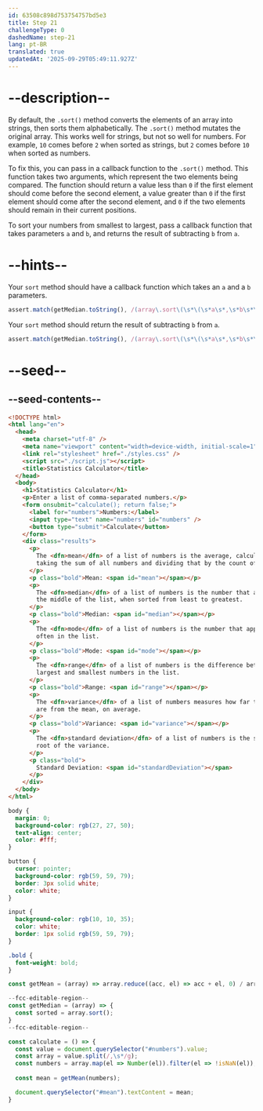 ```yaml
---
id: 63508c898d753754757bd5e3
title: Step 21
challengeType: 0
dashedName: step-21
lang: pt-BR
translated: true
updatedAt: '2025-09-29T05:49:11.927Z'
---
```


# --description--

By default, the `.sort()` method converts the elements of an array into strings, then sorts them alphabetically. The `.sort()` method mutates the original array. This works well for strings, but not so well for numbers. For example, `10` comes before `2` when sorted as strings, but `2` comes before `10` when sorted as numbers.

To fix this, you can pass in a callback function to the `.sort()` method. This function takes two arguments, which represent the two elements being compared. The function should return a value less than `0` if the first element should come before the second element, a value greater than `0` if the first element should come after the second element, and `0` if the two elements should remain in their current positions.

To sort your numbers from smallest to largest, pass a callback function that takes parameters `a` and `b`, and returns the result of subtracting `b` from `a`.

# --hints--

Your `sort` method should have a callback function which takes an `a` and a `b` parameters.

```js
assert.match(getMedian.toString(), /(array\.sort\(\s*\(\s*a\s*,\s*b\s*\)\s*=>|array\.sort\(\s*function\s*\(\s*a\s*,\s*b\s*\)\s*\{)/)
```

Your `sort` method should return the result of subtracting `b` from `a`.

```js
assert.match(getMedian.toString(), /(array\.sort\(\s*\(\s*a\s*,\s*b\s*\)\s*=>|array\.sort\(\s*function\s*\(\s*a\s*,\s*b\s*\)\s*\{)\s*(return\s+)?\s*a\s*\-\s*b/)
```

# --seed--

## --seed-contents--

```html
<!DOCTYPE html>
<html lang="en">
  <head>
    <meta charset="utf-8" />
    <meta name="viewport" content="width=device-width, initial-scale=1" />
    <link rel="stylesheet" href="./styles.css" />
    <script src="./script.js"></script>
    <title>Statistics Calculator</title>
  </head>
  <body>
    <h1>Statistics Calculator</h1>
    <p>Enter a list of comma-separated numbers.</p>
    <form onsubmit="calculate(); return false;">
      <label for="numbers">Numbers:</label>
      <input type="text" name="numbers" id="numbers" />
      <button type="submit">Calculate</button>
    </form>
    <div class="results">
      <p>
        The <dfn>mean</dfn> of a list of numbers is the average, calculated by
        taking the sum of all numbers and dividing that by the count of numbers.
      </p>
      <p class="bold">Mean: <span id="mean"></span></p>
      <p>
        The <dfn>median</dfn> of a list of numbers is the number that appears in
        the middle of the list, when sorted from least to greatest.
      </p>
      <p class="bold">Median: <span id="median"></span></p>
      <p>
        The <dfn>mode</dfn> of a list of numbers is the number that appears most
        often in the list.
      </p>
      <p class="bold">Mode: <span id="mode"></span></p>
      <p>
        The <dfn>range</dfn> of a list of numbers is the difference between the
        largest and smallest numbers in the list.
      </p>
      <p class="bold">Range: <span id="range"></span></p>
      <p>
        The <dfn>variance</dfn> of a list of numbers measures how far the values
        are from the mean, on average.
      </p>
      <p class="bold">Variance: <span id="variance"></span></p>
      <p>
        The <dfn>standard deviation</dfn> of a list of numbers is the square
        root of the variance.
      </p>
      <p class="bold">
        Standard Deviation: <span id="standardDeviation"></span>
      </p>
    </div>
  </body>
</html>
```

```css
body {
  margin: 0;
  background-color: rgb(27, 27, 50);
  text-align: center;
  color: #fff;
}

button {
  cursor: pointer;
  background-color: rgb(59, 59, 79);
  border: 3px solid white;
  color: white;
}

input {
  background-color: rgb(10, 10, 35);
  color: white;
  border: 1px solid rgb(59, 59, 79);
}

.bold {
  font-weight: bold;
}
```

```js
const getMean = (array) => array.reduce((acc, el) => acc + el, 0) / array.length;

--fcc-editable-region--
const getMedian = (array) => {
  const sorted = array.sort();
}
--fcc-editable-region--

const calculate = () => {
  const value = document.querySelector("#numbers").value;
  const array = value.split(/,\s*/g);
  const numbers = array.map(el => Number(el)).filter(el => !isNaN(el));
  
  const mean = getMean(numbers);

  document.querySelector("#mean").textContent = mean;
}
```
